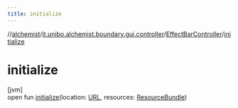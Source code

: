 ```yaml
---
title: initialize
---
```

//[alchemist](../../../index.html)/[it.unibo.alchemist.boundary.gui.controller](../index.html)/[EffectBarController](index.html)/[initialize](initialize.html)



# initialize



[jvm]\
open fun [initialize](initialize.html)(location: [URL](https://docs.oracle.com/javase/8/docs/api/java/net/URL.html), resources: [ResourceBundle](https://docs.oracle.com/javase/8/docs/api/java/util/ResourceBundle.html))




